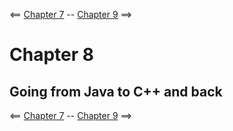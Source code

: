 <== [Chapter 7](./Chapter_07.md) -- [Chapter 9](./Chapter_09.md) ==>


# Chapter 8

Going from Java to C++ and back
--------

    
<== [Chapter 7](./Chapter_07.md) -- [Chapter 9](./Chapter_09.md) ==>
